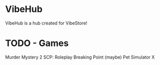 # VibeHub

VibeHub is a hub created for VibeStore!

# TODO - Games

Murder Mystery 2
SCP: Roleplay
Breaking Point
(maybe) Pet Simulator X
